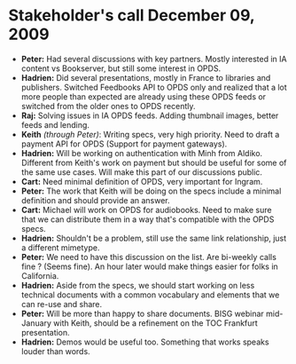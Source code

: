 # Stakeholder's call December 09, 2009 #

  * **Peter:** Had several discussions with key partners. Mostly interested in IA content vs Bookserver, but still some interest in OPDS.
  * **Hadrien:** Did several presentations, mostly in France to libraries and publishers. Switched Feedbooks API to OPDS only and realized that a lot more people than expected are already using these OPDS feeds or switched from the older ones to OPDS recently.
  * **Raj:** Solving issues in IA OPDS feeds. Adding thumbnail images, better feeds and lending.
  * **Keith** _(through Peter)_: Writing specs, very high priority. Need to draft a payment API for OPDS (Support for payment gateways).
  * **Hadrien:** Will be working on authentication with Minh from Aldiko. Different from Keith's work on payment but should be useful for some of the same use cases. Will make this part of our discussions public.
  * **Cart:** Need minimal definition of OPDS, very important for Ingram.
  * **Peter:** The work that Keith will be doing on the specs include a minimal definition and should provide an answer.
  * **Cart:** Michael will work on OPDS for audiobooks. Need to make sure that we can distribute them in a way that's compatible with the OPDS specs.
  * **Hadrien:** Shouldn't be a problem, still use the same link relationship, just a different mimetype.
  * **Peter:** We need to have this discussion on the list.  Are bi-weekly calls fine ? (Seems fine). An hour later would make things easier for folks in California.
  * **Hadrien:** Aside from the specs, we should start working on less technical documents with a common vocabulary and elements that we can re-use and share.
  * **Peter:** Will be more than happy to share documents. BISG webinar mid-January with Keith, should be a refinement on the TOC Frankfurt presentation.
  * **Hadrien:** Demos would be useful too. Something that works speaks louder than words.